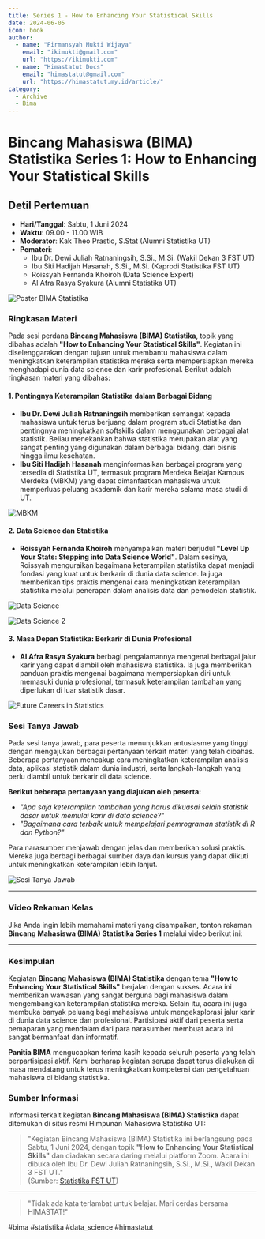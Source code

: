 ```yaml
--- 
title: Series 1 - How to Enhancing Your Statistical Skills
date: 2024-06-05
icon: book
author:
  - name: "Firmansyah Mukti Wijaya"
    email: "ikimukti@gmail.com"
    url: "https://ikimukti.com"
  - name: "Himastatut Docs"
    email: "himastatut@gmail.com"
    url: "https://himastatut.my.id/article/"
category:
  - Archive
  - Bima
--- 
```


# Bincang Mahasiswa (BIMA) Statistika Series 1: How to Enhancing Your Statistical Skills

## Detil Pertemuan

- **Hari/Tanggal**: Sabtu, 1 Juni 2024
- **Waktu**: 09.00 - 11.00 WIB
- **Moderator**: Kak Theo Prastio, S.Stat (Alumni Statistika UT)
- **Pemateri**:
  - Ibu Dr. Dewi Juliah Ratnaningsih, S.Si., M.Si. (Wakil Dekan 3 FST UT)
  - Ibu Siti Hadijah Hasanah, S.Si., M.Si. (Kaprodi Statistika FST UT)
  - Roissyah Fernanda Khoiroh (Data Science Expert)
  - Al Afra Rasya Syakura (Alumni Statistika UT)

![Poster BIMA Statistika](poster.png)

### Ringkasan Materi

Pada sesi perdana **Bincang Mahasiswa (BIMA) Statistika**, topik yang dibahas adalah **"How to Enhancing Your Statistical Skills"**. Kegiatan ini diselenggarakan dengan tujuan untuk membantu mahasiswa dalam meningkatkan keterampilan statistika mereka serta mempersiapkan mereka menghadapi dunia data science dan karir profesional. Berikut adalah ringkasan materi yang dibahas:

#### 1. **Pentingnya Keterampilan Statistika dalam Berbagai Bidang**
   - **Ibu Dr. Dewi Juliah Ratnaningsih** memberikan semangat kepada mahasiswa untuk terus berjuang dalam program studi Statistika dan pentingnya meningkatkan softskills dalam menggunakan berbagai alat statistik. Beliau menekankan bahwa statistika merupakan alat yang sangat penting yang digunakan dalam berbagai bidang, dari bisnis hingga ilmu kesehatan.
   - **Ibu Siti Hadijah Hasanah** menginformasikan berbagai program yang tersedia di Statistika UT, termasuk program Merdeka Belajar Kampus Merdeka (MBKM) yang dapat dimanfaatkan mahasiswa untuk memperluas peluang akademik dan karir mereka selama masa studi di UT.

   ![MBKM](mbkm.png)

#### 2. **Data Science dan Statistika**
   - **Roissyah Fernanda Khoiroh** menyampaikan materi berjudul **"Level Up Your Stats: Stepping into Data Science World"**. Dalam sesinya, Roissyah menguraikan bagaimana keterampilan statistika dapat menjadi fondasi yang kuat untuk berkarir di dunia data science. Ia juga memberikan tips praktis mengenai cara meningkatkan keterampilan statistika melalui penerapan dalam analisis data dan pemodelan statistik.
   
   ![Data Science](datascience.png)

   ![Data Science 2](datascience_2.png)

#### 3. **Masa Depan Statistika: Berkarir di Dunia Profesional**
   - **Al Afra Rasya Syakura** berbagi pengalamannya mengenai berbagai jalur karir yang dapat diambil oleh mahasiswa statistika. Ia juga memberikan panduan praktis mengenai bagaimana mempersiapkan diri untuk memasuki dunia profesional, termasuk keterampilan tambahan yang diperlukan di luar statistik dasar.
   
   ![Future Careers in Statistics](future.png)

### Sesi Tanya Jawab

Pada sesi tanya jawab, para peserta menunjukkan antusiasme yang tinggi dengan mengajukan berbagai pertanyaan terkait materi yang telah dibahas. Beberapa pertanyaan mencakup cara meningkatkan keterampilan analisis data, aplikasi statistik dalam dunia industri, serta langkah-langkah yang perlu diambil untuk berkarir di data science.

**Berikut beberapa pertanyaan yang diajukan oleh peserta:**
- *"Apa saja keterampilan tambahan yang harus dikuasai selain statistik dasar untuk memulai karir di data science?"*
- *"Bagaimana cara terbaik untuk mempelajari pemrograman statistik di R dan Python?"*

Para narasumber menjawab dengan jelas dan memberikan solusi praktis. Mereka juga berbagi berbagai sumber daya dan kursus yang dapat diikuti untuk meningkatkan keterampilan lebih lanjut.

![Sesi Tanya Jawab](screenshot_meet.png)

--- 

### Video Rekaman Kelas
Jika Anda ingin lebih memahami materi yang disampaikan, tonton rekaman **Bincang Mahasiswa (BIMA) Statistika Series 1** melalui video berikut ini:

<VidStack
  src="youtube/hapPJgTc24w&t=483s"
  title="Bincang Mahasiswa (BIMA) Statistika Series 1"
/>

--- 

### Kesimpulan
Kegiatan **Bincang Mahasiswa (BIMA) Statistika** dengan tema **"How to Enhancing Your Statistical Skills"** berjalan dengan sukses. Acara ini memberikan wawasan yang sangat berguna bagi mahasiswa dalam mengembangkan keterampilan statistika mereka. Selain itu, acara ini juga membuka banyak peluang bagi mahasiswa untuk mengeksplorasi jalur karir di dunia data science dan profesional. Partisipasi aktif dari peserta serta pemaparan yang mendalam dari para narasumber membuat acara ini sangat bermanfaat dan informatif.

**Panitia BIMA** mengucapkan terima kasih kepada seluruh peserta yang telah berpartisipasi aktif. Kami berharap kegiatan serupa dapat terus dilakukan di masa mendatang untuk terus meningkatkan kompetensi dan pengetahuan mahasiswa di bidang statistika.

### Sumber Informasi

Informasi terkait kegiatan **Bincang Mahasiswa (BIMA) Statistika** dapat ditemukan di situs resmi Himpunan Mahasiswa Statistika UT:

> "Kegiatan Bincang Mahasiswa (BIMA) Statistika ini berlangsung pada Sabtu, 1 Juni 2024, dengan topik **"How to Enhancing Your Statistical Skills"** dan diadakan secara daring melalui platform Zoom. Acara ini dibuka oleh Ibu Dr. Dewi Juliah Ratnaningsih, S.Si., M.Si., Wakil Dekan 3 FST UT."  
> (Sumber: [Statistika FST UT](https://statistika-fst.ut.ac.id/berita/bincang-mahasiswa-bima-statistika-series-1-how-to-enhance-your-statistical-skills/))

--- 

> "Tidak ada kata terlambat untuk belajar. Mari cerdas bersama HIMASTAT!"

#bima #statistika #data_science #himastatut
